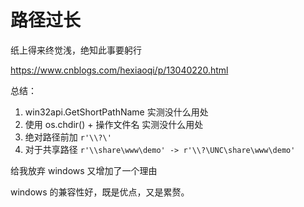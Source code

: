 # 路径过长
纸上得来终觉浅，绝知此事要躬行

<https://www.cnblogs.com/hexiaoqi/p/13040220.html>

总结：
1. win32api.GetShortPathName 实测没什么用处
2. 使用 os.chdir() + 操作文件名 实测没什么用处 
3. 绝对路径前加 `r'\\?\'`
4. 对于共享路径 ` r'\\share\www\demo' -> r'\\?\UNC\share\www\demo' `

给我放弃 windows 又增加了一个理由

windows 的兼容性好，既是优点，又是累赘。
